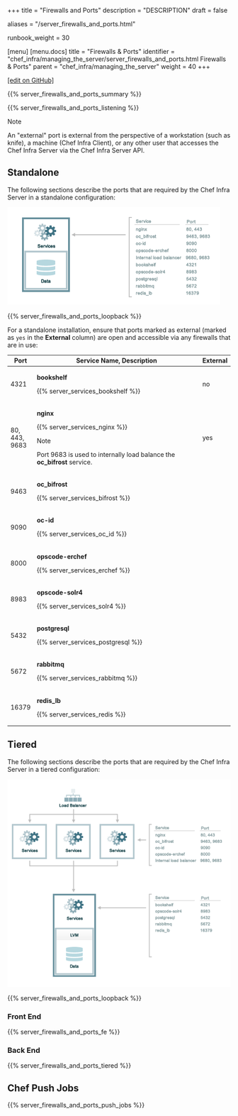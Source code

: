 +++
title = "Firewalls and Ports"
description = "DESCRIPTION"
draft = false

aliases = "/server_firewalls_and_ports.html"

runbook_weight = 30

[menu]
  [menu.docs]
    title = "Firewalls & Ports"
    identifier = "chef_infra/managing_the_server/server_firewalls_and_ports.html Firewalls & Ports"
    parent = "chef_infra/managing_the_server"
    weight = 40
+++    

[\[edit on
GitHub\]](https://github.com/chef/chef-web-docs/blob/master/chef_master/source/server_firewalls_and_ports.rst)

{{% server_firewalls_and_ports_summary %}}

{{% server_firewalls_and_ports_listening %}}

<div class="note" markdown="1">

<div class="admonition-title" markdown="1">

Note

</div>

An "external" port is external from the perspective of a workstation
(such as knife), a machine (Chef Infra Client), or any other user that
accesses the Chef Infra Server via the Chef Infra Server API.

</div>


## Standalone

The following sections describe the ports that are required by the Chef
Infra Server in a standalone configuration:

![image](/images/chef_server_ports_standalone.png)

{{% server_firewalls_and_ports_loopback %}}

For a standalone installation, ensure that ports marked as external
(marked as `yes` in the **External** column) are open and accessible via
any firewalls that are in use:

<table>
<colgroup>
<col style="width: 11%" />
<col style="width: 77%" />
<col style="width: 11%" />
</colgroup>
<thead>
<tr class="header">
<th>Port</th>
<th>Service Name, Description</th>
<th>External</th>
</tr>
</thead>
<tbody>
<tr class="odd">
<td><p>4321</p></td>
<td><p><strong>bookshelf</strong></p>
<p>{{% server_services_bookshelf %}}</p></td>
<td><p>no</p></td>
</tr>
<tr class="even">
<td><p>80, 443, 9683</p></td>
<td><p><strong>nginx</strong></p>
<p>{{% server_services_nginx %}}</p>
<div class="note">
<div class="admonition-title">
<p>Note</p>
</div>
<p>Port 9683 is used to internally load balance the <strong>oc_bifrost</strong> service.</p>
</div></td>
<td><p>yes</p></td>
</tr>
<tr class="odd">
<td><p>9463</p></td>
<td><p><strong>oc_bifrost</strong></p>
<p>{{% server_services_bifrost %}}</p></td>
<td></td>
</tr>
<tr class="even">
<td><p>9090</p></td>
<td><p><strong>oc-id</strong></p>
<p>{{% server_services_oc_id %}}</p></td>
<td></td>
</tr>
<tr class="odd">
<td><p>8000</p></td>
<td><p><strong>opscode-erchef</strong></p>
<p>{{% server_services_erchef %}}</p></td>
<td></td>
</tr>
<tr class="even">
<td><p>8983</p></td>
<td><p><strong>opscode-solr4</strong></p>
<p>{{% server_services_solr4 %}}</p></td>
<td></td>
</tr>
<tr class="odd">
<td><p>5432</p></td>
<td><p><strong>postgresql</strong></p>
<p>{{% server_services_postgresql %}}</p></td>
<td></td>
</tr>
<tr class="even">
<td><p>5672</p></td>
<td><p><strong>rabbitmq</strong></p>
<p>{{% server_services_rabbitmq %}}</p></td>
<td></td>
</tr>
<tr class="odd">
<td><p>16379</p></td>
<td><p><strong>redis_lb</strong></p>
<p>{{% server_services_redis %}}</p></td>
<td></td>
</tr>
</tbody>
</table>


## Tiered

The following sections describe the ports that are required by the Chef
Infra Server in a tiered configuration:

![image](/images/chef_server_ports_tiered.png)

{{% server_firewalls_and_ports_loopback %}}


### Front End

{{% server_firewalls_and_ports_fe %}}


### Back End

{{% server_firewalls_and_ports_tiered %}}


## Chef Push Jobs

{{% server_firewalls_and_ports_push_jobs %}}
